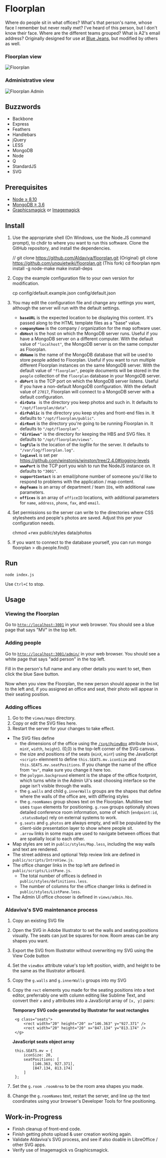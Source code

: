 Floorplan
=========

Where do people sit in what offices? What's that person's name, whose face I remember but never really met? I've heard of this person, but I don't know their face. Where are the different teams grouped? What is A2's email address? Originally designed for use at [Blue Jeans](https://www.bluejeans.com/), but modified by others as well.

### Floorplan view
![Floorplan](https://aldaviva.com/portfolio/artwork/floorplan.jpg)

### Administrative view
![Floorplan Admin](https://aldaviva.com/portfolio/artwork/floorplan-admin.jpg)

## Buzzwords

* Backbone
* Express
* Feathers
* Handlebars
* jQuery
* LESS
* MongoDB
* Node
* Q
* StandardJS
* SVG

## Prerequisites

* [Node &ge; 8.10](https://nodejs.org/)
* [MongoDB &ge; 3.6](https://www.mongodb.com/download-center?jmp=nav#community)
* [Graphicsmagick](http://www.graphicsmagick.org/) or [Imagemagick](https://www.imagemagick.org/)

## Install

1. Use the appropriate shell (On Windows, use the Node.JS command prompt), to chdir to where you want to run this software. Clone the GitHub repository, and install the dependencies.

    // git clone https://github.com/Aldaviva/floorplan.git (Original)
    git clone https://github.com/unquietwiki/floorplan.git (This fork)
    cd floorplan
    npm install -g node-make
    make install-deps

1. Copy the example configuration file to your own version for modification.

    cp config/default.example.json config/default.json

1. You may edit the configuration file and change any settings you want, although the server will run with the default settings.

    * **`baseURL`** is the expected location to be displaying this content. It's passed along to the HTML template files as a "base" value.
    * **`companyName`** is the company / organization for the map software user.
    * **`dbHost`** is the host on which the MongoDB server runs. Useful if you have a MongoDB server on a different computer. With the default value of `"localhost"`, the MongoDB server is on the same computer as Floorplan.
    * **`dbName`** is the name of the MongoDB database that will be used to store people added to Floorplan. Useful if you want to run multiple different Floorplan instances on the same MongoDB server. With the default value of `"floorplan"`, people documents will be stored in the `people` collection of the `floorplan` database in your MongoDB server.
    * **`dbPort`** is the TCP port on which the MongoDB server listens. Useful if you have a non-default MongoDB configuration. With the default value of `27017`, Floorplan will connect to a MongoDB server with a default configuration.
    * **`dirData `** is the directory you keep photos and such in. It defaults to `"/opt/floorplan/data"`.
    * **`dirPublic`** is the directory you keep styles and front-end files in. It defaults to `"/opt/floorplan/public"`.
    * **`dirRoot`** is the directory you're going to be running Floorplan in. It defaults to `"/opt/floorplan"`.
    * **`"dirViews"`** is the directory for keeping the HBS and SVG files. It defaults to `"/opt/floorplan/views"`.
    * **`logFile`** is the location of the logfile for the server. It defaults to `"/var/log/floorplan.log"`.
    * **`logLevel`** is set per https://github.com/winstonjs/winston/tree/2.4.0#logging-levels
    * **`wwwPort`** is the TCP port you wish to run the NodeJS instance on. It defaults to `"3001"`.
    * **`supportContact`** is an email/phone number of someone you'd like to respond to problems with the application / map content.
    * **`depTeams`** is an array of department / team `ID`s, with additional `name` parameters.
    * **`offices`** is an array of `officeID` locations, with additional parameters for `name`, `address`, `phone`, `fax`, and `email`.

1. Set permissions so the server can write to the directories where CSS stylesheets and people's photos are saved. Adjust this per your configuration needs.

    chmod +rwx public/styles data/photos

1. If you want to connect to the database yourself, you can run
        mongo floorplan
            > db.people.find()

## Run

    node index.js

Use `Ctrl+C` to stop.

## Usage

### Viewing the Floorplan

Go to [`http://localhost:3001`](http://localhost:3001) in your web browser. You should see a blue page that says "MV" in the top left.

### Adding people

Go to [`http://localhost:3001/admin/`](http://localhost:3001/admin/) in your web browser. You should see a white page that says "add person" in the top left.

Fill in the person's full name and any other details you want to set, then click the blue Save button.

Now when you view the Floorplan, the new person should appear in the list to the left and, if you assigned an office and seat, their photo will appear in their seating position.

### Adding offices

1. Go to the `views/maps` directory.
2. Copy or edit the SVG files here.
3. Restart the server for your changes to take effect.

* The SVG files define
    * the dimensions of the office using the [`/svg/@viewBox`](http://zvon.org/comp/r/ref-SVG_1_1_Full.html#Attributes~viewBox) attribute (`minX`, `minY`, `width`, `height`). (0,0) is the top-left corner of the SVG canvas.
    * the size and positions of the seats (`minX`, `minY`) using the JavaScript `<script>` elemnent to define `this.SEATS.mv.iconSize` and `this.SEATS.mv.seatPositions`. If you change the name of the office from `"mv"`, make sure you change it here too.
    * the `polygon.background` element is the shape of the office footprint, which turns white in the Admin UI's seat choosing interface so the page isn't visible through the walls.
    * the `g.walls` and child `g.innerWalls` groups are the shapes that define where the walls of the office are, with differing styles
    * the `g.roomNames` group shows text on the Floorplan. Multiline text uses `tspan` elements for positioning. `g.room` groups optionally shows detailed conference room information, some of which (`endpoint:id`, `.statusBadge`) rely on external systems to work.
    * `g.seats` and `g.photos` are always empty, and will be populated by the client-side presentation layer to show where people sit.
    * `.arrow` links in some maps are used to navigate between offices that are spatially local to each other.
* Map styles are set in `public/styles/Map.less`, including the way walls and text are rendered.
* The street address and optional Yelp review link are defined in `public/scripts/IntroView.js`.
* The office changer links in the top left are defined in `public/scripts/ListPane.js`.
    * The total number of offices is defined in `public/styles/definitions.less`.
    * The number of columns for the office changer links is defined in `public/styles/ListPane.less`.
* The Admin UI office chooser is defined in `views/admin.hbs`.

### Aldaviva's SVG maintenance process

1. Copy an existing SVG file
1. Open the SVG in Adobe Illustrator to set the walls and seating positions visually. The seats can just be squares for now. Room areas can be any shapes you want.
1. Export the SVG from Illustrator without overwriting my SVG using the View Code button
1. Set the `viewBox` attribute value's top left position, width, and height to be the same as the Illustrator artboard.
1. Copy the `g.walls` and `g.innerWalls` groups into my SVG
1. Copy the `rect` elements you made for the seating positions into a text editor, preferrably one with column editing like Sublime Text, and convert their `x` and `y` attributes into a JavaScript array of `[x, y]` pairs:

    **Temporary SVG code generated by Illustrator for seat rectangles**

        <g class="seats">
            <rect width="20" height="20" x="146.363" y="927.371" />
            <rect width="20" height="20" x="847.134" y="813.174" />
        </g>

    **JavaScript seats object array**

        this.SEATS.mv = {
            iconSize: 20,
            seatPositions: [
                [146.363, 927.371],
                [847.134, 813.174]
            ]
        };
1. Set the `g.room .roomArea` to be the room area shapes you made.
1. Change the `g.roomNames` text, restart the server, and line up the text coordinates using your browser's Developer Tools for fine positioning.

## Work-in-Progress

* Finish cleanup of front-end code.
* Finish getting photo upload & user creation working again.
* Validate Aldaviva's SVG process, and see if also doable in LibreOffice / other SVG apps.
* Verify use of Imagemagick vs Graphicsmagick.
